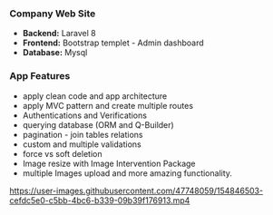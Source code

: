 ### Company Web Site
- **Backend:** Laravel 8
- **Frontend:** Bootstrap templet - Admin dashboard
- **Database:** Mysql

### App Features

- apply clean code and app architecture
- apply MVC pattern and create multiple routes
- Authentications and Verifications 
- querying database (ORM and Q-Builder)
- pagination - join tables relations 
- custom and multiple validations
- force vs soft deletion
- Image resize with Image Intervention Package
- multiple Images upload and more amazing functionality.

https://user-images.githubusercontent.com/47748059/154846503-cefdc5e0-c5bb-4bc6-b339-09b39f176913.mp4
